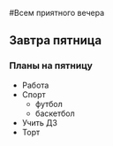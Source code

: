#Всем приятного вечера
## Завтра пятница
### **Планы на пятницу**

* Работа
* Спорт
    * футбол
    * баскетбол
* Учить ДЗ
* Торт